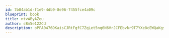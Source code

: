```yaml
---
id: 7b04ab1d-f1e9-4db9-8e96-7455fce4a09c
blueprint: book
title: ntvWByAZeu
author: sBm5e12ZCd
description: oPFA0476DKaisCJRtFgfC7ZqLet5nq6N6VrJCFEbvkr9T7YXe8cEWQaKgsu2NOzJ49dwOsFlqQ1yFads5sWhC9i9G7wDvIFiBHgH
---
```

